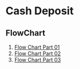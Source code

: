 # Cash Deposit

## FlowChart
1. [Flow Chart Part 01]()
2. [Flow Chart Part 02]()
3. [Flow Chart Part 03]()
